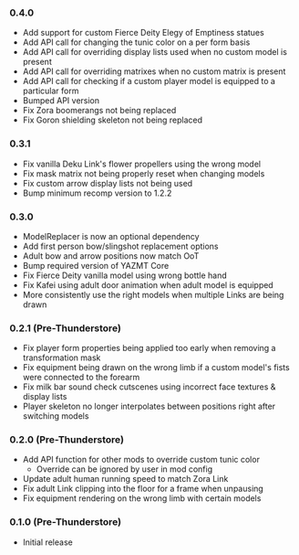 ### 0.4.0
* Add support for custom Fierce Deity Elegy of Emptiness statues
* Add API call for changing the tunic color on a per form basis
* Add API call for overriding display lists used when no custom model is present
* Add API call for overriding matrixes when no custom matrix is present
* Add API call for checking if a custom player model is equipped to a particular form
* Bumped API version
* Fix Zora boomerangs not being replaced
* Fix Goron shielding skeleton not being replaced

### 0.3.1
* Fix vanilla Deku Link's flower propellers using the wrong model
* Fix mask matrix not being properly reset when changing models
* Fix custom arrow display lists not being used
* Bump minimum recomp version to 1.2.2

### 0.3.0
* ModelReplacer is now an optional dependency
* Add first person bow/slingshot replacement options
* Adult bow and arrow positions now match OoT
* Bump required version of YAZMT Core
* Fix Fierce Deity vanilla model using wrong bottle hand
* Fix Kafei using adult door animation when adult model is equipped
* More consistently use the right models when multiple Links are being drawn

### 0.2.1 (Pre-Thunderstore)
* Fix player form properties being applied too early when removing a transformation mask
* Fix equipment being drawn on the wrong limb if a custom model's fists were connected to the forearm
* Fix milk bar sound check cutscenes using incorrect face textures & display lists
* Player skeleton no longer interpolates between positions right after switching models

### 0.2.0 (Pre-Thunderstore)
* Add API function for other mods to override custom tunic color
  * Override can be ignored by user in mod config
* Update adult human running speed to match Zora Link
* Fix adult Link clipping into the floor for a frame when unpausing
* Fix equipment rendering on the wrong limb with certain models

### 0.1.0 (Pre-Thunderstore)
* Initial release
